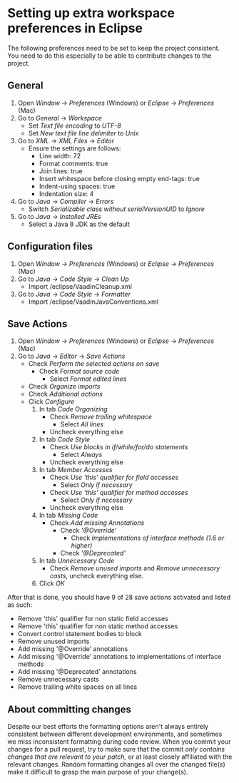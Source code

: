 # Setting up extra workspace preferences in Eclipse

The following preferences need to be set to keep the project consistent. You need to do this especially to be able to contribute changes to the project.

## General

1. Open *Window* -> *Preferences* (Windows) or *Eclipse* -> *Preferences* (Mac)
1. Go to *General* -> *Workspace*
   - Set *Text file encoding* to *UTF-8*
   - Set *New text file line delimiter* to *Unix*
1. Go to *XML* -> *XML Files* -> *Editor*
   - Ensure the settings are follows:
     - Line width: 72
     - Format comments: true
     - Join lines: true
     - Insert whitespace before closing empty end-tags: true
     - Indent-using spaces: true
     - Indentation size: 4
1. Go to *Java* -> *Compiler* -> *Errors*
   - Switch *Serializable class without serialVersionUID* to *Ignore*
1. Go to *Java* -> *Installed JREs*
   - Select a Java 8 JDK as the default

## Configuration files

1. Open *Window* -> *Preferences* (Windows) or *Eclipse* -> *Preferences* (Mac)
1. Go to *Java* -> *Code Style* -> *Clean Up*
   - Import /eclipse/VaadinCleanup.xml
1. Go to *Java* -> *Code Style* -> *Formatter*
   - Import /eclipse/VaadinJavaConventions.xml

## Save Actions

1. Open *Window* -> *Preferences* (Windows) or *Eclipse* -> *Preferences* (Mac)
1. Go to *Java* -> *Editor* -> *Save Actions*
   - Check *Perform the selected actions on save*
      - Check *Format source code*
        - Select *Format edited lines*
   - Check *Organize imports*
   - Check *Additional actions*
   - Click *Configure*
     1. In tab *Code Organizing*
        - Check *Remove trailing whitespace*
          - Select *All lines*
        - Uncheck everything else
     1. In tab *Code Style*
        - Check *Use blocks in if/while/for/do statements*
          - Select *Always*
        - Uncheck everything else
     1. In tab *Member Accesses*
        - Check *Use 'this' qualifier for field accesses*
          - Select *Only if necessary*
        - Check *Use 'this' qualifier for method accesses*
          - Select *Only if necessary*
        - Uncheck everything else
     1. In tab *Missing Code*
        - Check *Add missing Annotations*
          - Check *'@Override'*
            - Check *Implementations of interface methods (1.6 or higher)*
          - Check *'@Deprecated'*
     1. In tab *Unnecessary Code*
        - Check *Remove unused imports* and *Remove unnecessary casts*, uncheck everything else.
     1. Click *OK*

After that is done, you should have 9 of 28 save actions activated and listed as such:

* Remove 'this' qualifier for non static field accesses
* Remove 'this' qualifier for non static method accesses
* Convert control statement bodies to block
* Remove unused imports
* Add missing '@Override' annotations
* Add missing '@Override' annotations to implementations of interface methods
* Add missing '@Deprecated' annotations
* Remove unnecessary casts
* Remove trailing white spaces on all lines

## About committing changes

Despite our best efforts the formatting options aren't always entirely consistent between different development environments, and sometimes we miss inconsistent formatting during code review. When you commit your changes for a pull request, try to make sure that the commit _only contains changes that are relevant to your patch,_ or at least closely affiliated with the relevant changes. Random formatting changes all over the changed file(s) make it difficult to grasp the main purpose of your change(s).
